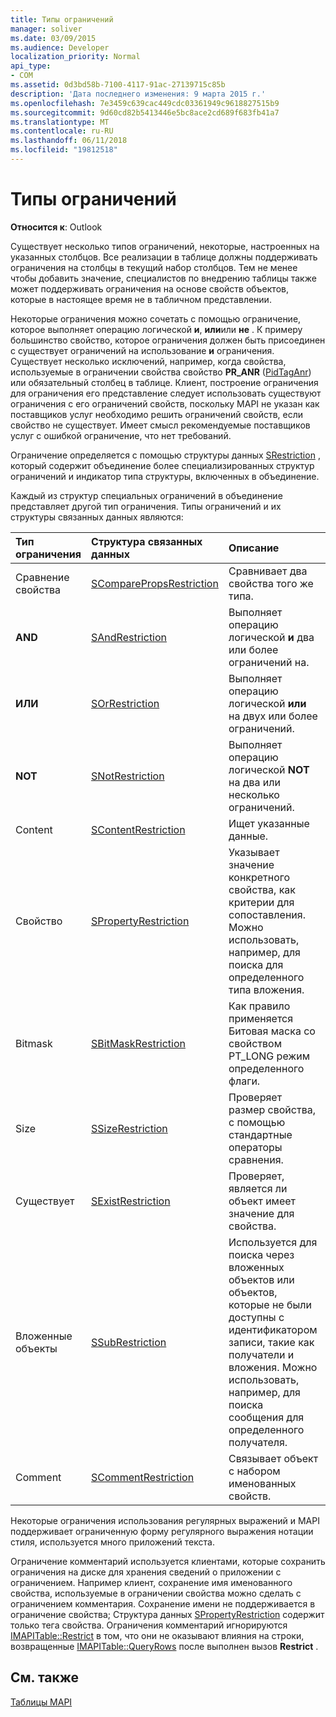 ```yaml
---
title: Типы ограничений
manager: soliver
ms.date: 03/09/2015
ms.audience: Developer
localization_priority: Normal
api_type:
- COM
ms.assetid: 0d3bd58b-7100-4117-91ac-27139715c85b
description: 'Дата последнего изменения: 9 марта 2015 г.'
ms.openlocfilehash: 7e3459c639cac449cdc03361949c9618827515b9
ms.sourcegitcommit: 9d60cd82b5413446e5bc8ace2cd689f683fb41a7
ms.translationtype: MT
ms.contentlocale: ru-RU
ms.lasthandoff: 06/11/2018
ms.locfileid: "19812518"
---
```

# <a name="types-of-restrictions"></a>Типы ограничений

  
  
**Относится к**: Outlook 
  
Существует несколько типов ограничений, некоторые, настроенных на указанных столбцов. Все реализации в таблице должны поддерживать ограничения на столбцы в текущий набор столбцов. Тем не менее чтобы добавить значение, специалистов по внедрению таблицы также может поддерживать ограничения на основе свойств объектов, которые в настоящее время не в табличном представлении.
  
Некоторые ограничения можно сочетать с помощью ограничение, которое выполняет операцию логической **и**, **или**или **не** . К примеру большинство свойство, которое ограничения должен быть присоединен с существует ограничений на использование **и** ограничения. Существует несколько исключений, например, когда свойства, используемые в ограничении свойства свойство **PR_ANR** ([PidTagAnr](pidtaganr-canonical-property.md)) или обязательный столбец в таблице. Клиент, построение ограничения для ограничения его представление следует использовать существуют ограничения с его ограничений свойств, поскольку MAPI не указан как поставщиков услуг необходимо решить ограничений свойств, если свойство не существует. Имеет смысл рекомендуемые поставщиков услуг с ошибкой ограничение, что нет требований. 
  
Ограничение определяется с помощью структуры данных [SRestriction](srestriction.md) , который содержит объединение более специализированных структур ограничений и индикатор типа структуры, включенных в объединение. 
  
Каждый из структур специальных ограничений в объединение представляет другой тип ограничения. Типы ограничений и их структуры связанных данных являются:
  
|**Тип ограничения**|**Структура связанных данных**|**Описание**|
|:-----|:-----|:-----|
|Сравнение свойства  <br/> |[SComparePropsRestriction](scomparepropsrestriction.md) <br/> |Сравнивает два свойства того же типа.  <br/> |
|**AND** <br/> |[SAndRestriction](sandrestriction.md) <br/> |Выполняет операцию логической **и** два или более ограничений на.  <br/> |
|**ИЛИ** <br/> |[SOrRestriction](sorrestriction.md) <br/> |Выполняет операцию логической **или** на двух или более ограничений.  <br/> |
|**NOT** <br/> |[SNotRestriction](snotrestriction.md) <br/> |Выполняет операцию логической **NOT** на два или несколько ограничений.  <br/> |
|Content  <br/> |[SContentRestriction](scontentrestriction.md) <br/> |Ищет указанные данные.  <br/> |
|Свойство  <br/> |[SPropertyRestriction](spropertyrestriction.md) <br/> |Указывает значение конкретного свойства, как критерии для сопоставления. Можно использовать, например, для поиска для определенного типа вложения.  <br/> |
|Bitmask  <br/> |[SBitMaskRestriction](sbitmaskrestriction.md) <br/> |Как правило применяется Битовая маска со свойством PT_LONG режим определенного флаги.  <br/> |
|Size  <br/> |[SSizeRestriction](ssizerestriction.md) <br/> |Проверяет размер свойства, с помощью стандартные операторы сравнения.  <br/> |
|Существует  <br/> |[SExistRestriction](sexistrestriction.md) <br/> |Проверяет, является ли объект имеет значение для свойства.  <br/> |
|Вложенные объекты  <br/> |[SSubRestriction](ssubrestriction.md) <br/> |Используется для поиска через вложенных объектов или объектов, которые не были доступны с идентификатором записи, такие как получатели и вложения. Можно использовать, например, для поиска сообщения для определенного получателя.  <br/> |
|Comment  <br/> |[SCommentRestriction](scommentrestriction.md) <br/> |Связывает объект с набором именованных свойств.  <br/> |
   
Некоторые ограничения использования регулярных выражений и MAPI поддерживает ограниченную форму регулярного выражения нотации стиля, используется много приложений текста.
  
Ограничение комментарий используется клиентами, которые сохранить ограничения на диске для хранения сведений о приложении с ограничением. Например клиент, сохранение имя именованного свойства, используемые в ограничении свойства можно сделать с ограничением комментария. Сохранение имени не поддерживается в ограничение свойства; Структура данных [SPropertyRestriction](spropertyrestriction.md) содержит только тега свойства. Ограничения комментарий игнорируются [IMAPITable::Restrict](imapitable-restrict.md) в том, что они не оказывают влияния на строки, возвращенные [IMAPITable::QueryRows](imapitable-queryrows.md) после выполнен вызов **Restrict** . 
  
## <a name="see-also"></a>См. также



[Таблицы MAPI](mapi-tables.md)

